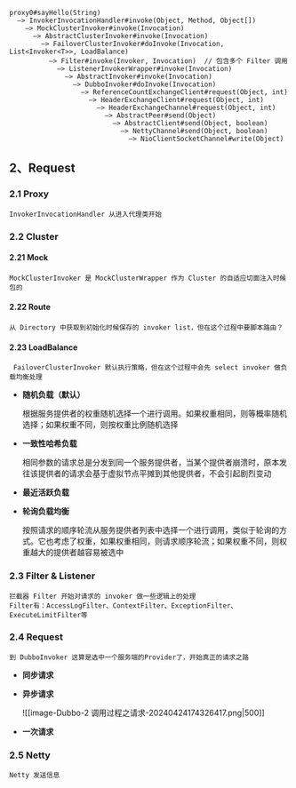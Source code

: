 ```text
proxy0#sayHello(String)
  —> InvokerInvocationHandler#invoke(Object, Method, Object[])
    —> MockClusterInvoker#invoke(Invocation)
      —> AbstractClusterInvoker#invoke(Invocation)
        —> FailoverClusterInvoker#doInvoke(Invocation, List<Invoker<T>>, LoadBalance)
          —> Filter#invoke(Invoker, Invocation)  // 包含多个 Filter 调用
            —> ListenerInvokerWrapper#invoke(Invocation)
              —> AbstractInvoker#invoke(Invocation)
                —> DubboInvoker#doInvoke(Invocation)
                  —> ReferenceCountExchangeClient#request(Object, int)
                    —> HeaderExchangeClient#request(Object, int)
                      —> HeaderExchangeChannel#request(Object, int)
                        —> AbstractPeer#send(Object)
                          —> AbstractClient#send(Object, boolean)
                            —> NettyChannel#send(Object, boolean)
                              —> NioClientSocketChannel#write(Object)
```


## 2、Request

### 2.1 Proxy

	InvokerInvocationHandler 从进入代理类开始

### 2.2 Cluster

#### 2.21 Mock

	MockClusterInvoker 是 MockClusterWrapper 作为 Cluster 的自适应切面注入时候包的

#### 2.22 Route

	从 Directory 中获取到初始化时候保存的 invoker list，但在这个过程中要脚本路由？

#### 2.23 LoadBalance

	 FailoverClusterInvoker 默认执行策略，但在这个过程中会先 select invoker 做负载均衡处理

- **随机负载（默认）**
  
	根据服务提供者的权重随机选择一个进行调用。如果权重相同，则等概率随机选择；如果权重不同，则按权重比例随机选择

- **一致性哈希负载**
  
	相同参数的请求总是分发到同一个服务提供者，当某个提供者崩溃时，原本发往该提供者的请求会基于虚拟节点平摊到其他提供者，不会引起剧烈变动

- **最近活跃负载**


-  **轮询负载均衡**
  
	按照请求的顺序轮流从服务提供者列表中选择一个进行调用，类似于轮询的方式。它也考虑了权重，如果权重相同，则请求顺序轮流；如果权重不同，则权重越大的提供者越容易被选中


### 2.3 Filter & Listener

	拦截器 Filter 开始对请求的 invoker 做一些逻辑上的处理
	Filter有：AccessLogFilter、ContextFilter、ExceptionFilter、ExecuteLimitFilter等

### 2.4 Request

	到 DubboInvoker 这算是选中一个服务端的Provider了，开始真正的请求之路

-  **同步请求**

-  **异步请求**

	![[image-Dubbo-2 调用过程之请求-20240424174326417.png|500]]


-  **一次请求**

### 2.5 Netty

	Netty 发送信息

